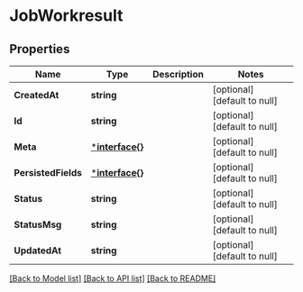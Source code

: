 # JobWorkresult

## Properties
Name | Type | Description | Notes
------------ | ------------- | ------------- | -------------
**CreatedAt** | **string** |  | [optional] [default to null]
**Id** | **string** |  | [optional] [default to null]
**Meta** | [***interface{}**](interface{}.md) |  | [optional] [default to null]
**PersistedFields** | [***interface{}**](interface{}.md) |  | [optional] [default to null]
**Status** | **string** |  | [optional] [default to null]
**StatusMsg** | **string** |  | [optional] [default to null]
**UpdatedAt** | **string** |  | [optional] [default to null]

[[Back to Model list]](../README.md#documentation-for-models) [[Back to API list]](../README.md#documentation-for-api-endpoints) [[Back to README]](../README.md)

